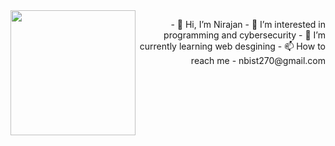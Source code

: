 <img align="left" src="https://user-images.githubusercontent.com/38756870/198891783-b77e52b6-4a93-48a8-bfad-d7fdd34f5a72.gif" width="200px"/>

<p align="right">
- 👋 Hi, I’m Nirajan
- 👀 I’m interested in programming and cybersecurity
- 🌱 I’m currently learning web desgining
- 📫 How to reach me - nbist270@gmail.com   
</p>




<!---
nbist24k/nbist24k is a ✨ special ✨ repository because its `README.md` (this file) appears on your GitHub profile.
You can click the Preview link to take a look at your changes.
--->
